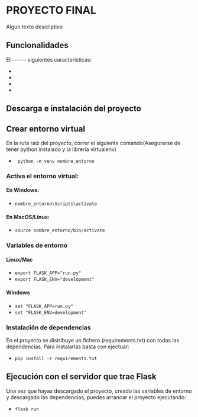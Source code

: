 # PROYECTO FINAL

Algun texto descriptivo

## Funcionalidades

El ------ siguientes características:

* 
* 
* 
* 

  
## Descarga e instalación del proyecto


## Crear entorno virtual

En la ruta raiz del proyecto, correr el siguiente comando(Asegurarse de tener python instalado y la libreria virtualenv)

* ``` python -m venv nombre_entorno```

### Activa el entorno virtual:


#### En Windows:

* ```nombre_entorno\Scripts\activate```

#### En MacOS/Linux:

* ```source nombre_entorno/bin/activate```

### Variables de entorno

#### Linux/Mac
    
* ```export FLASK_APP="run.py"```
* ```export FLASK_ENV="development"```

#### Windows

* ```set "FLASK_APP=run.py"```
* ```set "FLASK_ENV=development"```
 
### Instalación de dependencias

En el proyecto se distribuye un fichero (requirements.txt) con todas las dependencias. Para instalarlas
basta con ejectuar:

* ```pip install -r requirements.txt```

## Ejecución con el servidor que trae Flask

Una vez que hayas descargado el proyecto, creado las variables de entorno y descargado las dependencias,
puedes arrancar el proyecto ejecutando:

* ```flask run```